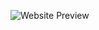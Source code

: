 ![Website Preview](https://github.com/Usef-Aly/Nike/assets/152383333/371d09b2-7e32-4953-9406-e30a6681a8d2)
